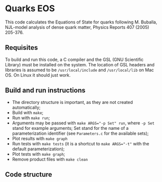 # Quarks EOS

This code calculates the Equations of State for quarks following M. Buballa, NJL-model analysis of dense quark matter, Physics Reports 407 (2005) 205-376.

## Requisites

To build and run this code, a C compiler and the GSL (GNU Scientific Library) must be installed on the system. The location of GSL headers and libraries is assumed to be `/usr/local/include` and `/usr/local/lib` on Mac OS. On Linux it should just work.

## Build and run instructions

* The directory structure is important, as they are not created automatically;
* Build with `make`;
* Run with `make run`;
* Arguments may be passed with `make ARGS="-p Set" run`, where `-p Set` stand for example arguments; Set stand for the name of a parameterization identifier (see `Parameters.c` for the available sets);
* Plot results with `make graph`
* Run tests with `make tests` (it is a shortcut to `make ARGS="-t"` with the default parameterization);
* Plot tests with `make graph`;
* Remove product files with `make clean`

## Code structure
